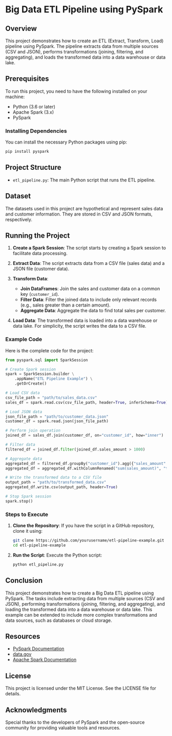 # Big Data ETL Pipeline using PySpark

## Overview

This project demonstrates how to create an ETL (Extract, Transform, Load) pipeline using PySpark. The pipeline extracts data from multiple sources (CSV and JSON), performs transformations (joining, filtering, and aggregating), and loads the transformed data into a data warehouse or data lake.

## Prerequisites

To run this project, you need to have the following installed on your machine:
- Python (3.6 or later)
- Apache Spark (3.x)
- PySpark

### Installing Dependencies

You can install the necessary Python packages using pip:

```bash
pip install pyspark
```

## Project Structure

- `etl_pipeline.py`: The main Python script that runs the ETL pipeline.

## Dataset

The datasets used in this project are hypothetical and represent sales data and customer information. They are stored in CSV and JSON formats, respectively.

## Running the Project

1. **Create a Spark Session**:
   The script starts by creating a Spark session to facilitate data processing.

2. **Extract Data**:
   The script extracts data from a CSV file (sales data) and a JSON file (customer data).

3. **Transform Data**:
   - **Join DataFrames**: Join the sales and customer data on a common key (`customer_id`).
   - **Filter Data**: Filter the joined data to include only relevant records (e.g., sales greater than a certain amount).
   - **Aggregate Data**: Aggregate the data to find total sales per customer.

4. **Load Data**:
   The transformed data is loaded into a data warehouse or data lake. For simplicity, the script writes the data to a CSV file.

### Example Code

Here is the complete code for the project:

```python
from pyspark.sql import SparkSession

# Create Spark session
spark = SparkSession.builder \
    .appName("ETL Pipeline Example") \
    .getOrCreate()

# Load CSV data
csv_file_path = "path/to/sales_data.csv"
sales_df = spark.read.csv(csv_file_path, header=True, inferSchema=True)

# Load JSON data
json_file_path = "path/to/customer_data.json"
customer_df = spark.read.json(json_file_path)

# Perform join operation
joined_df = sales_df.join(customer_df, on="customer_id", how="inner")

# Filter data
filtered_df = joined_df.filter(joined_df.sales_amount > 1000)

# Aggregate data
aggregated_df = filtered_df.groupBy("customer_id").agg({"sales_amount": "sum"})
aggregated_df = aggregated_df.withColumnRenamed("sum(sales_amount)", "total_sales")

# Write the transformed data to a CSV file
output_path = "path/to/transformed_data.csv"
aggregated_df.write.csv(output_path, header=True)

# Stop Spark session
spark.stop()
```

### Steps to Execute

1. **Clone the Repository**:
   If you have the script in a GitHub repository, clone it using:
   ```bash
   git clone https://github.com/yourusername/etl-pipeline-example.git
   cd etl-pipeline-example
   ```

2. **Run the Script**:
   Execute the Python script:
   ```bash
   python etl_pipeline.py
   ```

## Conclusion

This project demonstrates how to create a Big Data ETL pipeline using PySpark. The tasks include extracting data from multiple sources (CSV and JSON), performing transformations (joining, filtering, and aggregating), and loading the transformed data into a data warehouse or data lake. This example can be extended to include more complex transformations and data sources, such as databases or cloud storage.

## Resources

- [PySpark Documentation](https://spark.apache.org/docs/latest/api/python/index.html)
- [data.gov](https://www.data.gov/)
- [Apache Spark Documentation](https://spark.apache.org/documentation.html)

## License

This project is licensed under the MIT License. See the LICENSE file for details.

## Acknowledgments

Special thanks to the developers of PySpark and the open-source community for providing valuable tools and resources.
